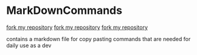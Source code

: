 # MarkDownCommands
[fork my repository](https://github.com/user/repository/fork)
[fork my repository](https://github.com/user/repository/fork)
[fork my repository](https://github.com/user/repository/fork)




contains a markdown file for copy pasting commands that are needed for daily use as a dev 


